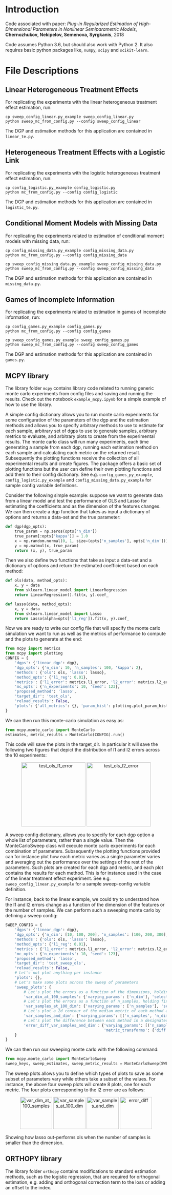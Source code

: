 # Introduction

Code associated with paper: <i>Plug-in Regularized Estimation of High-Dimensional Parameters in Nonlinear Semiparametric Models</i>, <b>Chernozhukov, Nekipelov, Semenova, Syrgkanis</b>, 2018

Code assumes Python 3.6, but should also work with Python 2. It also requires basic python packages like, `numpy`, `scipy` and `scikit-learn`.

# File Descriptions

## Linear Heterogeneous Treatment Effects
For replicating the experiments with the linear heterogeneous treatment effect estimation, run:
```{r, engine='bash'}
cp sweep_config_linear.py_example sweep_config_linear.py
python sweep_mc_from_config.py --config sweep_config_linear
```
The DGP and estimation methods for this application are contained in `linear_te.py`.

## Heterogeneous Treatment Effects with a Logistic Link
For replicating the experiments with the logistic heterogeneous treatment effect estimation, run: 
```{r, engine='bash'}
cp config_logistic.py_example config_logistic.py
python mc_from_config.py --config config_logistic
```
The DGP and estimation methods for this application are contained in `logistic_te.py`.

## Conditional Moment Models with Missing Data
For replicating the experiments related to estimation of conditional moment models with missing data, run: 
```{r, engine='bash', missing data experiments}
cp config_missing_data.py_example config_missing_data.py
python mc_from_config.py --config config_missing_data

cp sweep_config_missing_data.py_example sweep_config_missing_data.py
python sweep_mc_from_config.py --config sweep_config_missing_data
```
The DGP and estimation methods for this application are contained in `missing_data.py`.

## Games of Incomplete Information
For replicating the experiments related to estimation in games of incomplete information, run: 
```{r, engine='bash', games of incomplete information experiments}
cp config_games.py_example config_games.py
python mc_from_config.py --config config_games

cp sweep_config_games.py_example sweep_config_games.py
python sweep_mc_from_config.py --config sweep_config_games
```
The DGP and estimation methods for this application are contained in `games.py`.

## MCPY library
The library folder ```mcpy``` contains library code related to running generic monte carlo experiments from config files and saving and running the results. 
Check out the notebook ```example_mcpy.ipynb``` for a simple example of how to use the library.

A simple config dictionary allows you to run monte carlo experiments for some configuration of the parameters of the dgp and the estimation methods and allows you to specify arbitrary methods to use to estimate for each sample, arbitrary set of dgps to use to generate samples, arbitrary metrics to evaluate, and arbitrary plots to create from the experimental results. The monte carlo class will run many experiments, each time generating a sample from each dgp, running each estimation method on each sample and calculating each metric on the returned result. Subsequently the plotting functions receive the collection of all experimental results and create figures. The package offers a basic set of plotting functions but the user can define their own plotting functions and add them to their config dictionary. See e.g. `config_games_py_example`, `config_logistic.py_example` and `config_missing_data.py_example` for sample config variable definitions.

Consider the following simple example: suppose we want to generate data from a linear model and test the performance of OLS and Lasso for estimating the coefficients and as the dimension of the features changes. We can then create a dgp function that takes as input a dictionary of options and returns a data-set and the true parameter:
```python
def dgp(dgp_opts):
    true_param = np.zeros(opts['n_dim'])
    true_param[:opts['kappa']] = 1.0
    x = np.random.normal(0, 1, size=(opts['n_samples'], opts['n_dim']))
    y = np.matmul(x, true_param)
    return (x, y), true_param
```
Then we also define two functions that take as input a data-set and a dictionary of options and return the estimated coefficient based on each method:
```python
def ols(data, method_opts):
    x, y = data
    from sklearn.linear_model import LinearRegression
    return LinearRegression().fit(x, y).coef_

def lasso(data, method_opts):
    x, y = data
    from sklearn.linear_model import Lasso
    return Lasso(alpha=opts['l1_reg']).fit(x, y).coef_
```
Now we are ready to write our config file that will specify the monte carlo simulation we want to run as well as the metrics of performance to compute and the plots to generate at the end:
```python
from mcpy import metrics
from mcpy import plotting
CONFIG = {
    'dgps': {'linear_dgp': dgp},
    'dgp_opts': {'n_dim': 10, 'n_samples': 100, 'kappa': 2},
    'methods': {'ols': ols, 'lasso': lasso},
    'method_opts': {'l1_reg': 0.01},
    'metrics': {'l1_error': metrics.l1_error, 'l2_error': metrics.l2_error},
    'mc_opts': {'n_experiments': 10, 'seed': 123},
    'proposed_method': 'lasso',
    'target_dir': 'test_ols',
    'reload_results': False,
    'plots': {'all_metrics': {}, 'param_hist': plotting.plot_param_histograms}
}
```
We can then run this monte-carlo simulation as easy as:
```python
from mcpy.monte_carlo import MonteCarlo
estimates, metric_results = MonteCarlo(CONFIG).run()
```
This code will save the plots in the target_dir. In particular it will save the following two figures that depict the distribution of l1 and l2 errors across the 10 experiments:

<p align="center">
  <img src="test_ols_l1_error.png" height="200" title="test_ols_l1_error">
  <img src="test_ols_l2_error.png" height="200" title="test_ols_l2_error">
</p>

A sweep config dictionary, allows you to specify for each dgp option a whole list of parameters, rather than a single value. Then the MonteCarloSweep class will execute monte carlo experiments for each combination of parameters. Subsequently the plotting functions provided can for instance plot how each metric varies as a single parameter varies and averaging out the performance over the settings of the rest of the parameters. Such plots are created for each dgp and metric, and each plot contains the results for each method. This is for instance used in the case of the linear treatment effect experiment. See e.g. `sweep_config_linear.py_example` for a sample sweep-config variable definition.

For instance, back to the linear example, we could try to understand how the l1 and l2 errors change as a function of the dimension of the features or the number of samples. We can perform such a sweeping monte carlo by defining a sweep config:
```python
SWEEP_CONFIG = {
    'dgps': {'linear_dgp': dgp},
    'dgp_opts': {'n_dim': [10, 100, 200], 'n_samples': [100, 200, 300], 'kappa': 2},
    'methods': {'ols': ols, 'lasso': lasso},
    'method_opts': {'l1_reg': 0.01},
    'metrics': {'l1_error': metrics.l1_error, 'l2_error': metrics.l2_error},
    'mc_opts': {'n_experiments': 10, 'seed': 123},
    'proposed_method': 'lasso',
    'target_dir': 'test_sweep_ols',
    'reload_results': False,
    # Let's not plot anything per instance
    'plots': {},
    # Let's make some plots across the sweep of parameters
    'sweep_plots': {
        # Let's plot the errors as a function of the dimensions, holding fixed the samples to 100
        'var_dim_at_100_samples': {'varying_params': ['n_dim'], 'select_vals': {'n_samples': [100]}},
        # Let's plot the errors as a function of n_samples, holding fixed the dimensions to 100
        'var_samples_at_100_dim': {'varying_params': ['n_samples'], 'select_vals': {'n_dim': [100]}},
        # Let's plot a 2d contour of the median metric of each method as two parameters vary simultaneously
        'var_samples_and_dim': {'varying_params': [('n_samples', 'n_dim')]},
        # Let's plot the difference between each method in a designated list with the 'proposed_method' in the config
        'error_diff_var_samples_and_dim': {'varying_params': [('n_samples', 'n_dim')], 'methods': ['ols'], 
                                           'metric_transforms': {'diff': metrics.transform_diff}}
    }
}
```
We can then run our sweeping monte carlo with the following command:
```python
from mcpy.monte_carlo import MonteCarloSweep
sweep_keys, sweep_estimates, sweep_metric_results = MonteCarloSweep(SWEEP_CONFIG).run()
```
The sweep plots allows you to define which types of plots to save as some subset of parameters vary while others take a subset of the values.
For instance, the above four sweep plots will create 8 plots, one for each metric. The four plots corresponding to the l2 error are as follows:
<p align="center">
  <img src="var_dim_at_100_samples.png" height="100" title="var_dim_at_100_samples">
  <img src="var_samples_at_100_dim.png" height="100" alt="var_samples_at_100_dim">
  <img src="var_samples_and_dim.png" height="100" alt="var_samples_and_dim">
  <img src="error_diff.png" height="100" title="error_diff">
</p>
Showing how lasso out-performs ols when the number of samples is smaller than the dimension.


## ORTHOPY library
The library folder ```orthopy``` contains modifications to standard estimation methods, such as the logistic regression, that are required for orthogonal estimation, e.g. adding
and orthogonal correction term to the loss or adding an offset to the index.
